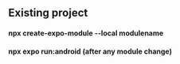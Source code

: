 ## Existing project

#### npx create-expo-module --local modulename
#### npx expo run:android (after any module change)